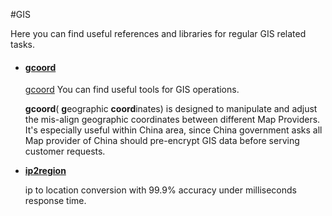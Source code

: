 #GIS

Here you can find useful references and libraries for regular GIS related tasks.

- #### [gcoord](https://github.com/hujiulong/gcoord)

  [gcoord](https://github.com/hujiulong/gcoord)  You can find useful tools for GIS operations.

  **gcoord**( **g**eographic **coord**inates) is designed to manipulate and adjust the mis-align geographic coordinates between different Map Providers. It's especially useful within China area, since China government asks all Map provider of China should pre-encrypt GIS data before serving customer requests.

- [**ip2region**](https://github.com/lionsoul2014/ip2region)

  ip to location conversion with 99.9% accuracy under milliseconds response time.